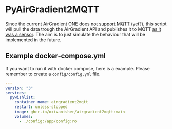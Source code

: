 # PyAirGradient2MQTT

Since the current AirGradient ONE does [not support MQTT](https://forum.airgradient.com/t/mqtt-on-air-gradient-one/1390)
(yet?), this script will pull the data trough the AirGradient API and publishes it to MQTT
[as it was a sensor](https://www.airgradient.com/support/kb-mqtt-conf/). The aim is to just simulate the behaviour that
will be implemented in the future.

## Example docker-compose.yml
If you want to run it with docker compose, here is a example. Please remember to create a `config/config.yml` file.

```yaml
---
version: "3"
services:
  pywishlist:
    container_name: airgradient2mqtt
    restart: unless-stopped
    image: ghcr.io/oxivanisher/airgradient2mqtt:main
    volumes:
      - ./config:/app/config:ro
```
